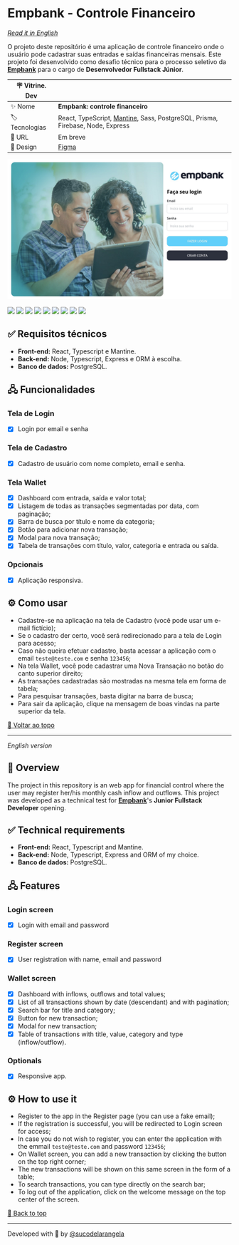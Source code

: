 <div id='top'>

# Empbank - Controle Financeiro

</div>

_[Read it in English](#English)_

O projeto deste repositório é uma aplicação de controle financeiro onde o usuário pode cadastrar suas entradas e saídas financeiras mensais. Este projeto foi desenvolvido como desafio técnico para o processo seletivo da [**Empbank**](https://empbank.com.br/) para o cargo de **Desenvolvedor Fullstack Júnior**.

<!-- prettier-ignore -->
| 🪧 Vitrine. Dev |     |
| -------------- | --- |
| ✨ Nome        | **Empbank: controle financeiro** |
| 🏷️ Tecnologias | React, TypeScript, [Mantine](https://mantine.dev/), Sass, PostgreSQL, Prisma, Firebase, Node, Express |
| 🚀 URL         | Em breve |
| 🎨 Design      | [Figma](https://www.figma.com/file/I5ctuYJN7TMTEQx5oL1wt3/Prova-Empbank) |

![](https://raw.githubusercontent.com/sucodelarangela/empbank/main/web/public/og-image.jpg#vitrinedev)

<div>
  <img src="https://img.shields.io/badge/React-20232A?style=for-the-badge&logo=react&logoColor=61DAFB"/>
  <img src="https://img.shields.io/badge/typescript-3178C6?style=for-the-badge&logo=typescript&logoColor=white">
  <img src="https://img.shields.io/badge/mantine-1d87d5?style=for-the-badge">
  <img src="https://img.shields.io/badge/sass-f8f9fa?style=for-the-badge&logo=sass&logoColor=CC6699">
  <img src="https://img.shields.io/badge/firebase-051e34?style=for-the-badge&logo=firebase&logoColor=FFCA28">
  <img src="https://img.shields.io/badge/postgresql-212121?style=for-the-badge&logo=postgresql&logoColor=4169E1"/>
  <img src="https://img.shields.io/badge/prisma-f7fafc?style=for-the-badge&logo=prisma&logoColor=2D3748">
  <img src="https://img.shields.io/badge/node-233056?style=for-the-badge&logo=node.js&logoColor=339933">
  <img src="https://img.shields.io/badge/express-eeeeee?style=for-the-badge&logo=express&logoColor=000000">
</div>

## ✅ Requisitos técnicos

- **Front-end:** React, Typescript e Mantine.
- **Back-end:** Node, Typescript, Express e ORM à escolha.
- **Banco de dados:** PostgreSQL.

## 🖧 Funcionalidades

### Tela de Login

- [x] Login por email e senha

### Tela de Cadastro

- [x] Cadastro de usuário com nome completo, email e senha.

### Tela Wallet

- [x] Dashboard com entrada, saída e valor total;
- [x] Listagem de todas as transações segmentadas por data, com paginação;
- [x] Barra de busca por título e nome da categoria;
- [x] Botão para adicionar nova transação;
- [x] Modal para nova transação;
- [x] Tabela de transações com título, valor, categoria e entrada ou saída.

### Opcionais

- [x] Aplicação responsiva.

## ⚙️ Como usar

- Cadastre-se na aplicação na tela de Cadastro (você pode usar um e-mail fictício);
- Se o cadastro der certo, você será redirecionado para a tela de Login para acesso;
- Caso não queira efetuar cadastro, basta acessar a aplicação com o email `teste@teste.com` e senha `123456`;
- Na tela Wallet, você pode cadastrar uma Nova Transação no botão do canto superior direito;
- As transações cadastradas são mostradas na mesma tela em forma de tabela;
- Para pesquisar transações, basta digitar na barra de busca;
- Para sair da aplicação, clique na mensagem de boas vindas na parte superior da tela.

<a href='#top'>🔼 Voltar ao topo</a>

---

<div id="English">

_English version_

</div>

## 🔎 Overview

The project in this repository is an web app for financial control where the user may register her/his monthly cash inflow and outflows. This project was developed as a technical test for [**Empbank**](https://empbank.com.br/)'s **Junior Fullstack Developer** opening.

## ✅ Technical requirements

- **Front-end:** React, Typescript and Mantine.
- **Back-end:** Node, Typescript, Express and ORM of my choice.
- **Banco de dados:** PostgreSQL.

## 🖧 Features

### Login screen

- [x] Login with email and password

### Register screen

- [x] User registration with name, email and password

### Wallet screen

- [x] Dashboard with inflows, outflows and total values;
- [x] List of all transactions shown by date (descendant) and with pagination;
- [x] Search bar for title and category;
- [x] Button for new transaction;
- [x] Modal for new transaction;
- [x] Table of transactions with title, value, category and type (inflow/outflow).

### Optionals

- [x] Responsive app.

## ⚙️ How to use it

- Register to the app in the Register page (you can use a fake email);
- If the registration is successful, you will be redirected to Login screen for access;
- In case you do not wish to register, you can enter the application with the emmail `teste@teste.com` and password `123456`;
- On Wallet screen, you can add a new transaction by clicking the button on the top right corner;
- The new transactions will be shown on this same screen in the form of a table;
- To search transactions, you can type directly on the search bar;
- To log out of the application, click on the welcome message on the top center of the screen.

<a href='#top'>🔼 Back to top</a>

---

Developed with 🧡 by [@sucodelarangela](https://angelacaldas.vercel.app)
